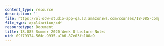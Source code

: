 ```yaml
---
content_type: resource
description: ''
file: https://ol-ocw-studio-app-qa.s3.amazonaws.com/courses/18-085-computational-science-and-engineering-i-summer-2020/09f7937456dc9935a7b687e03fa100a9_MIT18_085Summer20_lec_w8.pdf
file_type: application/pdf
resourcetype: Document
title: 18.085 Summer 2020 Week 8 Lecture Notes
uid: 09f79374-56dc-9935-a7b6-87e03fa100a9
---
```

